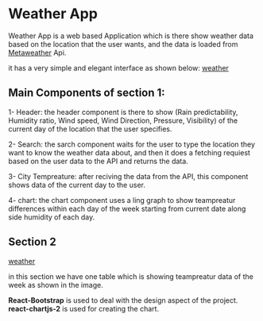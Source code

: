 # Weather App
Weather App is a web based Application which is there show weather data based on the location that the user wants, and the data is loaded from  [Metaweather](https://www.metaweather.com/api/)  Api. 

it has a very simple and elegant interface as shown below: 
[weather](top-app.JPG) 


## Main Components of section 1:
1- Header: the header component is there to show (Rain predictability, Humidity ratio, Wind speed, Wind Direction, Pressure, Visibility) of the current day of the location that the user specifies. 

2- Search: the sarch component waits for the user to type the location they want to know the weather data about, and then it does a fetching requiest based on the user data to the API and returns the data. 

3- City Tempreature: after reciving the data from the API, this component shows data of the current day to the user. 

4- chart: the chart component uses a ling graph to show teampreatur differences within each day of the week starting from current date along side humidity of each day. 


## Section 2
[weather](bottom-app.JPG) 

in this section we have one table which is showing teampreatur data of the week as shown in the image. 


**React-Bootstrap** is used to deal with the design aspect of the project. 
**react-chartjs-2** is used for creating the chart. 






